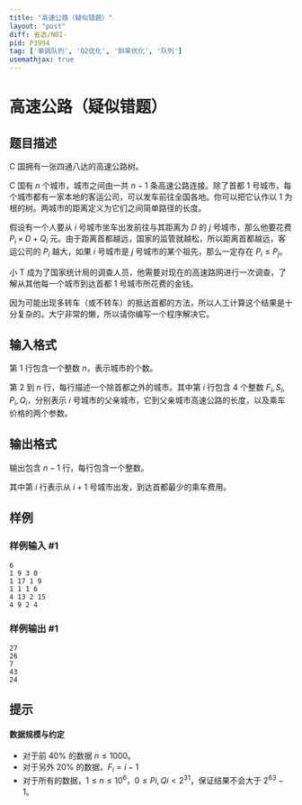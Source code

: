 ```yaml
---
title: "高速公路（疑似错题）"
layout: "post"
diff: 省选/NOI-
pid: P3994
tag: ['单调队列', 'O2优化', '斜率优化', '队列']
usemathjax: true
---
```


# 高速公路（疑似错题）
## 题目描述

C 国拥有一张四通八达的高速公路树。

C 国有 $n$ 个城市，城市之间由一共 $n-1$ 条高速公路连接。除了首都 $1$ 号城市，每个城市都有一家本地的客运公司，可以发车前往全国各地。你可以把它认作以 $1$ 为根的树。两城市的距离定义为它们之间简单路径的长度。

假设有一个人要从 $i$ 号城市坐车出发前往与其距离为 $D$ 的 $j$ 号城市，那么他要花费 $P_i \times D+Q_i$ 元。由于距离首都越远，国家的监管就越松，所以距离首都越远，客运公司的 $P_i$ 越大，如果 $i$ 号城市是 $j$ 号城市的某个祖先，那么一定存在 $P_i \leq P_j$。

小 T 成为了国家统计局的调查人员，他需要对现在的高速路网进行一次调查，了解从其他每一个城市到达首都 $1$ 号城市所花费的金钱。

因为可能出现多转车（或不转车）的抵达首都的方法，所以人工计算这个结果是十分复杂的。大宁非常的懒，所以请你编写一个程序解决它。
## 输入格式

第 $1$ 行包含一个整数 $n$，表示城市的个数。

第 $2$ 到 $n$ 行，每行描述一个除首都之外的城市。其中第 $i$ 行包含 $4$ 个整数 $F_i,S_i,P_i,Q_i$，分别表示 $i$ 号城市的父亲城市，它到父亲城市高速公路的长度，以及乘车价格的两个参数。
## 输出格式

输出包含 $n-1$ 行，每行包含一个整数。

其中第 $i$ 行表示从 $i+1$ 号城市出发，到达首都最少的乘车费用。
## 样例

### 样例输入 #1
```
6
1 9 3 0
1 17 1 9
1 1 1 6
4 13 2 15
4 9 2 4

```
### 样例输出 #1
```
27
26
7
43
24

```
## 提示

#### 数据规模与约定

- 对于前 $40\%$ 的数据 $n \leq 1000$。
- 对于另外 $20\%$ 的数据，$F_i=i-1$
- 对于所有的数据，$1 \leq n \leq 10^6$，$0 \leq Pi,Qi \lt 2^{31}$，保证结果不会大于 $2^{63}-1$。
